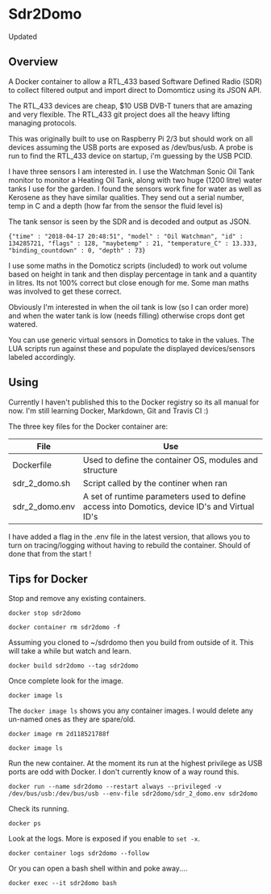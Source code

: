 # Sdr2Domo

Updated

## Overview

A Docker container to allow a RTL_433 based Software Defined Radio (SDR) to collect filtered output and import direct to Domomticz using its JSON API.

The RTL_433 devices are cheap, $10 USB DVB-T tuners that are amazing and very flexible.  The RTL_433 git project does all the heavy lifting managing protocols.

This was originally built to use on Raspberry Pi 2/3 but should work on all devices assuming the USB ports are exposed as /dev/bus/usb.  A probe is run to find the RTL_433 device on startup, i'm guessing by the USB PCID.

I have three sensors I am interested in.  I use the Watchman Sonic Oil Tank monitor to monitor a Heating Oil Tank, along with two huge (1200 litre) water tanks I use for the garden.  I found the sensors work fine for water as well as Kerosene as they have similar qualities. They send out a serial number, temp in C and a depth (how far from the sensor the fluid level is)

The tank sensor is seen by the SDR and is decoded and output as JSON.

`{"time" : "2018-04-17 20:48:51", "model" : "Oil Watchman", "id" : 134285721, "flags" : 128, "maybetemp" : 21, "temperature_C" : 13.333, "binding_countdown" : 0, "depth" : 73}`

I use some maths in the Domoticz scripts (included) to work out volume based on height in tank and then display percentage in tank and a quantity in litres.   Its not 100% correct but close enough for me.   Some man maths was involved to get these correct.

Obviously I'm interested in when the oil tank is low (so I can order more) and when the water tank is low (needs filling) otherwise crops dont get watered.

You can use generic virtual sensors in Domotics to take in the values.   The LUA scripts run against these and populate the displayed devices/sensors labeled accordingly.

## Using

Currently I haven't published this to the Docker registry so its all manual for now.   I'm still learning Docker, Markdown, Git and Travis CI :)

The three key files for the Docker container are:

|   File   |                   Use                                |
|----------|------------------------------------------------------|
|Dockerfile|Used to define the container OS, modules and structure|
|sdr_2_domo.sh|Script called by the continer when ran|
|sdr_2_domo.env|A set of runtime parameters used to define access into Domotics, device ID's and Virtual ID's|

I have added a flag in the .env file in the latest version, that allows you to turn on tracing/logging without having to rebuild the container.  Should of done that from the start !

## Tips for Docker

Stop and remove any existing containers.

`docker stop sdr2domo`

`docker container rm sdr2domo -f`

Assuming you cloned to ~/sdrdomo then you build from outside of it.  This will take a while but watch and learn.

`docker build sdr2domo --tag sdr2domo`

Once complete look for the image.

`docker image ls`

The `docker image ls` shows you any container images.   I would delete any un-named ones as they are spare/old.

`docker image rm 2d118521788f`

`docker image ls`

Run the new container.
At the moment its run at the highest privilege as USB ports are odd with Docker.   I don't currently know of a way round this.

`docker run --name sdr2domo --restart always --privileged -v /dev/bus/usb:/dev/bus/usb --env-file sdr2domo/sdr_2_domo.env sdr2domo`

Check its running.

`docker ps`

Look at the logs.  More is exposed if you enable to `set -x`.

`docker container logs sdr2domo --follow`

Or you can open a bash shell within and poke away....

`docker exec --it sdr2domo bash`
